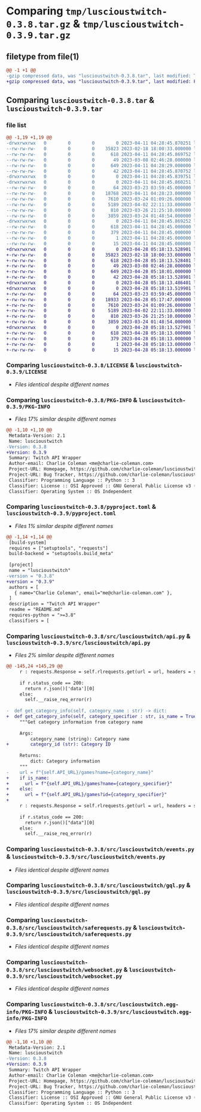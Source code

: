 # Comparing `tmp/luscioustwitch-0.3.8.tar.gz` & `tmp/luscioustwitch-0.3.9.tar.gz`

## filetype from file(1)

```diff
@@ -1 +1 @@
-gzip compressed data, was "luscioustwitch-0.3.8.tar", last modified: Tue Apr 11 04:28:45 2023, max compression
+gzip compressed data, was "luscioustwitch-0.3.9.tar", last modified: Fri Apr 28 05:18:13 2023, max compression
```

## Comparing `luscioustwitch-0.3.8.tar` & `luscioustwitch-0.3.9.tar`

### file list

```diff
@@ -1,19 +1,19 @@
-drwxrwxrwx   0        0        0        0 2023-04-11 04:28:45.870251 luscioustwitch-0.3.8/
--rw-rw-rw-   0        0        0    35823 2023-02-18 18:00:33.000000 luscioustwitch-0.3.8/LICENSE
--rw-rw-rw-   0        0        0      618 2023-04-11 04:28:45.869752 luscioustwitch-0.3.8/PKG-INFO
--rw-rw-rw-   0        0        0       49 2023-03-08 02:46:28.000000 luscioustwitch-0.3.8/README.md
--rw-rw-rw-   0        0        0      649 2023-04-11 04:28:29.000000 luscioustwitch-0.3.8/pyproject.toml
--rw-rw-rw-   0        0        0       42 2023-04-11 04:28:45.870752 luscioustwitch-0.3.8/setup.cfg
-drwxrwxrwx   0        0        0        0 2023-04-11 04:28:45.839751 luscioustwitch-0.3.8/src/
-drwxrwxrwx   0        0        0        0 2023-04-11 04:28:45.860251 luscioustwitch-0.3.8/src/luscioustwitch/
--rw-rw-rw-   0        0        0       64 2023-03-23 03:59:45.000000 luscioustwitch-0.3.8/src/luscioustwitch/__init__.py
--rw-rw-rw-   0        0        0    18768 2023-04-11 04:28:23.000000 luscioustwitch-0.3.8/src/luscioustwitch/api.py
--rw-rw-rw-   0        0        0     7610 2023-03-24 01:09:26.000000 luscioustwitch-0.3.8/src/luscioustwitch/events.py
--rw-rw-rw-   0        0        0     5189 2023-04-02 22:11:33.000000 luscioustwitch-0.3.8/src/luscioustwitch/gql.py
--rw-rw-rw-   0        0        0      810 2023-03-26 21:25:10.000000 luscioustwitch-0.3.8/src/luscioustwitch/saferequests.py
--rw-rw-rw-   0        0        0     3859 2023-03-24 01:48:54.000000 luscioustwitch-0.3.8/src/luscioustwitch/websocket.py
-drwxrwxrwx   0        0        0        0 2023-04-11 04:28:45.869252 luscioustwitch-0.3.8/src/luscioustwitch.egg-info/
--rw-rw-rw-   0        0        0      618 2023-04-11 04:28:45.000000 luscioustwitch-0.3.8/src/luscioustwitch.egg-info/PKG-INFO
--rw-rw-rw-   0        0        0      379 2023-04-11 04:28:45.000000 luscioustwitch-0.3.8/src/luscioustwitch.egg-info/SOURCES.txt
--rw-rw-rw-   0        0        0        1 2023-04-11 04:28:45.000000 luscioustwitch-0.3.8/src/luscioustwitch.egg-info/dependency_links.txt
--rw-rw-rw-   0        0        0       15 2023-04-11 04:28:45.000000 luscioustwitch-0.3.8/src/luscioustwitch.egg-info/top_level.txt
+drwxrwxrwx   0        0        0        0 2023-04-28 05:18:13.528901 luscioustwitch-0.3.9/
+-rw-rw-rw-   0        0        0    35823 2023-02-18 18:00:33.000000 luscioustwitch-0.3.9/LICENSE
+-rw-rw-rw-   0        0        0      618 2023-04-28 05:18:13.528401 luscioustwitch-0.3.9/PKG-INFO
+-rw-rw-rw-   0        0        0       49 2023-03-08 02:46:28.000000 luscioustwitch-0.3.9/README.md
+-rw-rw-rw-   0        0        0      649 2023-04-28 05:18:01.000000 luscioustwitch-0.3.9/pyproject.toml
+-rw-rw-rw-   0        0        0       42 2023-04-28 05:18:13.528901 luscioustwitch-0.3.9/setup.cfg
+drwxrwxrwx   0        0        0        0 2023-04-28 05:18:13.486401 luscioustwitch-0.3.9/src/
+drwxrwxrwx   0        0        0        0 2023-04-28 05:18:13.519901 luscioustwitch-0.3.9/src/luscioustwitch/
+-rw-rw-rw-   0        0        0       64 2023-03-23 03:59:45.000000 luscioustwitch-0.3.9/src/luscioustwitch/__init__.py
+-rw-rw-rw-   0        0        0    18933 2023-04-28 05:17:47.000000 luscioustwitch-0.3.9/src/luscioustwitch/api.py
+-rw-rw-rw-   0        0        0     7610 2023-03-24 01:09:26.000000 luscioustwitch-0.3.9/src/luscioustwitch/events.py
+-rw-rw-rw-   0        0        0     5189 2023-04-02 22:11:33.000000 luscioustwitch-0.3.9/src/luscioustwitch/gql.py
+-rw-rw-rw-   0        0        0      810 2023-03-26 21:25:10.000000 luscioustwitch-0.3.9/src/luscioustwitch/saferequests.py
+-rw-rw-rw-   0        0        0     3859 2023-03-24 01:48:54.000000 luscioustwitch-0.3.9/src/luscioustwitch/websocket.py
+drwxrwxrwx   0        0        0        0 2023-04-28 05:18:13.527901 luscioustwitch-0.3.9/src/luscioustwitch.egg-info/
+-rw-rw-rw-   0        0        0      618 2023-04-28 05:18:13.000000 luscioustwitch-0.3.9/src/luscioustwitch.egg-info/PKG-INFO
+-rw-rw-rw-   0        0        0      379 2023-04-28 05:18:13.000000 luscioustwitch-0.3.9/src/luscioustwitch.egg-info/SOURCES.txt
+-rw-rw-rw-   0        0        0        1 2023-04-28 05:18:13.000000 luscioustwitch-0.3.9/src/luscioustwitch.egg-info/dependency_links.txt
+-rw-rw-rw-   0        0        0       15 2023-04-28 05:18:13.000000 luscioustwitch-0.3.9/src/luscioustwitch.egg-info/top_level.txt
```

### Comparing `luscioustwitch-0.3.8/LICENSE` & `luscioustwitch-0.3.9/LICENSE`

 * *Files identical despite different names*

### Comparing `luscioustwitch-0.3.8/PKG-INFO` & `luscioustwitch-0.3.9/PKG-INFO`

 * *Files 17% similar despite different names*

```diff
@@ -1,10 +1,10 @@
 Metadata-Version: 2.1
 Name: luscioustwitch
-Version: 0.3.8
+Version: 0.3.9
 Summary: Twitch API Wrapper
 Author-email: Charlie Coleman <me@charlie-coleman.com>
 Project-URL: Homepage, https://github.com/charlie-coleman/luscioustwitch
 Project-URL: Bug Tracker, https://github.com/charlie-coleman/luscioustwitch/issues
 Classifier: Programming Language :: Python :: 3
 Classifier: License :: OSI Approved :: GNU General Public License v3 (GPLv3)
 Classifier: Operating System :: OS Independent
```

### Comparing `luscioustwitch-0.3.8/pyproject.toml` & `luscioustwitch-0.3.9/pyproject.toml`

 * *Files 1% similar despite different names*

```diff
@@ -1,14 +1,14 @@
 [build-system]
 requires = ["setuptools", "requests"]
 build-backend = "setuptools.build_meta"
 
 [project]
 name = "luscioustwitch"
-version = "0.3.8"
+version = "0.3.9"
 authors = [
   { name="Charlie Coleman", email="me@charlie-coleman.com" },
 ]
 description = "Twitch API Wrapper"
 readme = "README.md"
 requires-python = ">=3.8"
 classifiers = [
```

### Comparing `luscioustwitch-0.3.8/src/luscioustwitch/api.py` & `luscioustwitch-0.3.9/src/luscioustwitch/api.py`

 * *Files 2% similar despite different names*

```diff
@@ -145,24 +145,29 @@
     r : requests.Response = self.rlrequests.get(url = url, headers = self.DEFAULT_HEADERS)
     
     if r.status_code == 200:
       return r.json()['data'][0]
     else:
       self.__raise_req_error(r)
       
-  def get_category_info(self, category_name : str) -> dict:
+  def get_category_info(self, category_specifier : str, is_name = True) -> dict:
     """Get category information from category name
 
     Args:
         category_name (string): Category name
+        category_id (str): Category ID
 
     Returns:
         dict: Category information
     """
-    url = f"{self.API_URL}/games?name={category_name}"
+    if is_name:
+      url = f"{self.API_URL}/games?name={category_specifier}"
+    else:
+      url = f"{self.API_URL}/games?id={category_specifier}"
+      
     r : requests.Response = self.rlrequests.get(url = url, headers = self.DEFAULT_HEADERS)
     
     if r.status_code == 200:
       return r.json()["data"][0]
     else:
       self.__raise_req_error(r)
```

### Comparing `luscioustwitch-0.3.8/src/luscioustwitch/events.py` & `luscioustwitch-0.3.9/src/luscioustwitch/events.py`

 * *Files identical despite different names*

### Comparing `luscioustwitch-0.3.8/src/luscioustwitch/gql.py` & `luscioustwitch-0.3.9/src/luscioustwitch/gql.py`

 * *Files identical despite different names*

### Comparing `luscioustwitch-0.3.8/src/luscioustwitch/saferequests.py` & `luscioustwitch-0.3.9/src/luscioustwitch/saferequests.py`

 * *Files identical despite different names*

### Comparing `luscioustwitch-0.3.8/src/luscioustwitch/websocket.py` & `luscioustwitch-0.3.9/src/luscioustwitch/websocket.py`

 * *Files identical despite different names*

### Comparing `luscioustwitch-0.3.8/src/luscioustwitch.egg-info/PKG-INFO` & `luscioustwitch-0.3.9/src/luscioustwitch.egg-info/PKG-INFO`

 * *Files 17% similar despite different names*

```diff
@@ -1,10 +1,10 @@
 Metadata-Version: 2.1
 Name: luscioustwitch
-Version: 0.3.8
+Version: 0.3.9
 Summary: Twitch API Wrapper
 Author-email: Charlie Coleman <me@charlie-coleman.com>
 Project-URL: Homepage, https://github.com/charlie-coleman/luscioustwitch
 Project-URL: Bug Tracker, https://github.com/charlie-coleman/luscioustwitch/issues
 Classifier: Programming Language :: Python :: 3
 Classifier: License :: OSI Approved :: GNU General Public License v3 (GPLv3)
 Classifier: Operating System :: OS Independent
```

